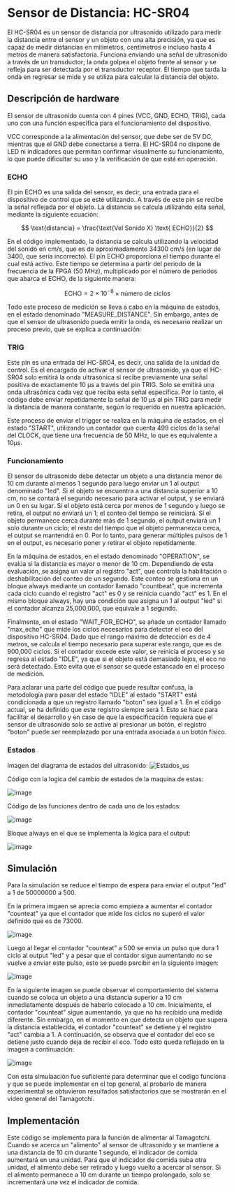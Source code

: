 # Sensor de Distancia: HC-SR04

El HC-SR04 es un sensor de distancia por ultrasonido utilizado para medir la distancia entre el sensor y un objeto con una alta precisión, ya que es capaz de medir distancias en milímetros, centímetros e incluso hasta 4 metros de manera satisfactoria. Funciona enviando una señal de ultrasonido a través de un transductor; la onda golpea el objeto frente al sensor y se refleja para ser detectada por el transductor receptor. El tiempo que tarda la onda en regresar se mide y se utiliza para calcular la distancia del objeto.

## Descripción de hardware

El sensor de ultrasonido cuenta con 4 pines (VCC, GND, ECHO, TRIG), cada uno con una función específica para el funcionamiento del dispositivo.

VCC corresponde a la alimentación del sensor, que debe ser de 5V DC, mientras que el GND debe conectarse a tierra. El HC-SR04 no dispone de LED ni indicadores que permitan confirmar visualmente su funcionamiento, lo que puede dificultar su uso y la verificación de que está en operación.

### ECHO

El pin ECHO es una salida del sensor, es decir, una entrada para el dispositivo de control que se esté utilizando. A través de este pin se recibe la señal reflejada por el objeto. La distancia se calcula utilizando esta señal, mediante la siguiente ecuación:

$$
\text{distancia} = \frac{\text{Vel Sonido X}  \text{  ECHO}}{2}
$$

En el código implementado, la distancia se calcula utilizando la velocidad del sonido en cm/s, que es de aproximadamente 34300 cm/s (en lugar de 3400, que sería incorrecto). El pin ECHO proporciona el tiempo durante el cual está activo. Este tiempo se determina a partir del periodo de la frecuencia de la FPGA (50 MHz), multiplicado por el número de periodos que abarca el ECHO, de la siguiente manera:

$$
\text{ECHO} = 2 \times 10^{-8} \times \text{número de ciclos}
$$

Todo este proceso de medición se lleva a cabo en la máquina de estados, en el estado denominado "MEASURE_DISTANCE". Sin embargo, antes de que el sensor de ultrasonido pueda emitir la onda, es necesario realizar un proceso previo, que se explica a continuación:

### TRIG

Este pin es una entrada del HC-SR04, es decir, una salida de la unidad de control. Es el encargado de activar el sensor de ultrasonido, ya que el HC-SR04 solo emitirá la onda ultrasónica si recibe previamente una señal positiva de exactamente 10 µs a través del pin TRIG. Solo se emitirá una onda ultrasónica cada vez que reciba esta señal específica. Por lo tanto, el código debe enviar repetidamente la señal de 10 µs al pin TRIG para medir la distancia de manera constante, según lo requerido en nuestra aplicación.

Este proceso de enviar el trigger se realiza en la máquina de estados, en el estado "START", utilizando un contador que cuenta 499 ciclos de la señal del CLOCK, que tiene una frecuencia de 50 MHz, lo que es equivalente a 10µs.

### Funcionamiento
El sensor de ultrasonido debe detectar un objeto a una distancia menor de 10 cm durante al menos 1 segundo para luego enviar un 1 al output denominado "led". Si el objeto se encuentra a una distancia superior a 10 cm, no se contará el segundo necesario para activar el output, y se enviará un 0 en su lugar. Si el objeto está cerca por menos de 1 segundo y luego se retira, el output no enviará un 1; el conteo del tiempo se reiniciará. Si el objeto permanece cerca durante más de 1 segundo, el output enviará un 1 solo durante un ciclo; el resto del tiempo que el objeto permanezca cerca, el output se mantendrá en 0. Por lo tanto, para generar múltiples pulsos de 1 en el output, es necesario poner y retirar el objeto repetidamente.

En la máquina de estados, en el estado denominado "OPERATION", se evalúa si la distancia es mayor o menor de 10 cm. Dependiendo de esta evaluación, se asigna un valor al registro "act", que controla la habilitación o deshabilitación del conteo de un segundo. Este conteo se gestiona en un bloque always mediante un contador llamado "countbeat", que incrementa cada ciclo cuando el registro "act" es 0 y se reinicia cuando "act" es 1. En el mismo bloque always, hay una condición que asigna un 1 al output "led" si el contador alcanza 25,000,000, que equivale a 1 segundo.

Finalmente, en el estado "WAIT_FOR_ECHO", se añade un contador llamado "max_echo" que mide los ciclos necesarios para detectar el eco del dispositivo HC-SR04. Dado que el rango máximo de detección es de 4 metros, se calcula el tiempo necesario para superar este rango, que es de 900,000 ciclos. Si el contador excede este valor, se reinicia el proceso y se regresa al estado "IDLE", ya que si el objeto está demasiado lejos, el eco no será detectado. Esto evita que el sensor se quede estancado en el proceso de medición.

Para aclarar una parte del código que puede resultar confusa, la metodología para pasar del estado "IDLE" al estado "START" está condicionada a que un registro llamado "boton" sea igual a 1. En el código actual, se ha definido que este registro siempre será 1. Esto se hace para facilitar el desarrollo y en caso de que la especificación requiera que el sensor de ultrasonido solo se active al presionar un botón, el registro "boton" puede ser reemplazado por una entrada asociada a un botón físico.

### Estados

Imagen del diagrama de estados del ultrasonido:
![Estados_us](figs/flujo.us.png)

Código con la logica del cambio de estados de la maquina de estas:

![image](figs/us2.png)


Código de las funciones dentro de cada uno de los estados:

![image](figs/us3.png)


Bloque always en el que se implementa la lógica para el output: 

![image](figs/us4.png)


## Simulación
Para la simulación se reduce el tiempo de espera para enviar el output "led" a 1 de 50000000 a 500.

En la primera imgaen se aprecia como empieza a aumentar el contador "counteat" ya que el contador que mide los ciclos no superó el valor definido que es de 73000.

![image](figs/us5.png)

Luego al llegar el contador "counteat" a 500 se envia un pulso que dura 1 ciclo al output "led" y a pesar que el contador sigue aumentando no se vuelve a enviar este pulso, esto se puede percibir en la siguiente imagen:

![image](figs/us6.png)

En la siguiente imagen se puede observar el comportamiento del sistema cuando se coloca un objeto a una distancia superior a 10 cm inmediatamente después de haberlo colocado a 10 cm. Inicialmente, el contador "counteat" sigue aumentando, ya que no ha recibido una medida diferente. Sin embargo, en el momento en que detecta un objeto que supera la distancia establecida, el contador "counteat" se detiene y el registro "act" cambia a 1. A continuación, se observa que el contador del eco se detiene justo cuando deja de recibir el eco. Todo esto queda reflejado en la imagen a continuación:

![image](figs/us7.png)

Con esta simulaación fue suficiente para determinar que el codigo funciona y que se puede implementar en el top general, al probarlo de manera experimental se obtuvieron resultados satisfactorios que se mostrarán en el video general del Tamagotchi.

## Implementación

Este código se implementa para la función de alimentar al Tamagotchi. Cuando se acerca un "alimento" al sensor de ultrasonido y se mantiene a una distancia de 10 cm durante 1 segundo, el indicador de comida aumentará en una unidad. Para que el indicador de comida suba otra unidad, el alimento debe ser retirado y luego vuelto a acercar al sensor. Si el alimento permanece a 10 cm durante un tiempo prolongado, solo se incrementará una vez el indicador de comida.
